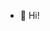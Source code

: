 - 👋 Hi!
<!---
7527e/7527e is a ✨ special ✨ repository because its `README.md` (this file) appears on your GitHub profile.
You can click the Preview link to take a look at your changes.
--->
